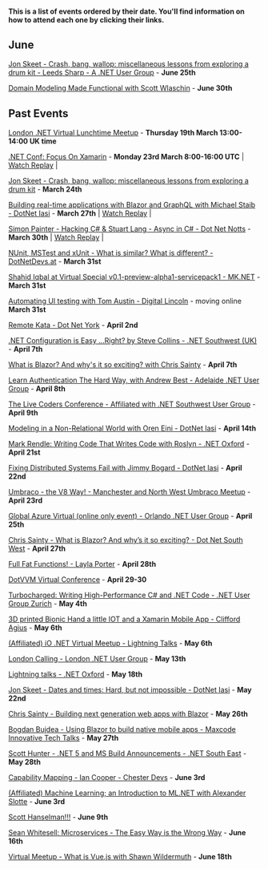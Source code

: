 #### This is a list of events ordered by their date. You'll find information on how to attend each one by clicking their links.

## June 

[Jon Skeet - Crash, bang, wallop: miscellaneous lessons from exploring a drum kit - Leeds Sharp - A .NET User Group](https://www.meetup.com/Leeds-Sharp/events/268473445/) - **June 25th**

[Domain Modeling Made Functional with Scott Wlaschin](https://www.meetup.com/netcorebcn/events/271371730/) - **June 30th**

## Past Events

[London .NET Virtual Lunchtime Meetup](https://t.co/NlrEmakC6G?amp=1) - **Thursday 19th March 13:00-14:00 UK time**

[.NET Conf: Focus On Xamarin](https://devblogs.microsoft.com/xamarin/xamarin-conf-one-week-away) - **Monday 23rd March 8:00-16:00 UTC** | [Watch Replay](https://www.youtube.com/playlist?list=PLdo4fOcmZ0oW4W_qQr_dlnKtAfTB0Ezl9) |

[Jon Skeet - Crash, bang, wallop: miscellaneous lessons from exploring a drum kit](https://www.meetup.com/Birmingham-DotNet-And-Xamarin-User-Group/events/263970470/) - **March 24th**

[Building real-time applications with Blazor and GraphQL with Michael Staib - DotNet Iasi](https://www.meetup.com/DotNetIasi/events/269455344/) - **March 27th** | [Watch Replay](https://www.youtube.com/watch?v=fFuyidMUsww) |

[Simon Painter - Hacking C# & Stuart Lang - Async in C# - Dot Net Notts](https://www.meetup.com/dotnetnotts/events/269642073/) - **March 30th** | [Watch Replay](https://www.youtube.com/watch?v=BXxUvMehbE4&feature=emb_logo) |

[NUnit, MSTest and xUnit - What is similar? What is different? - DotNetDevs.at](https://www.meetup.com/dotnet-austria/events/269280721/) - **March 31st**

[Shahid Iqbal at Virtual Special v0.1-preview-alpha1-servicepack1 - MK.NET](https://t.co/oF88oTlOB1?amp=1) - **March 31st**

[Automating UI testing with Tom Austin - Digital Lincoln](https://www.digitallincoln.co.uk/events-list/2020/3/automating-ui-testing) - moving online **March 31st**

[Remote Kata - Dot Net York](https://www.meetup.com/dotnetYork/events/269346476/) - **April 2nd**

[.NET Configuration is Easy ...Right? by Steve Collins - .NET Southwest (UK)](https://www.meetup.com/dotnetsouthwest/events/269724664/) - **April 7th**

[What is Blazor? And why's it so exciting? with Chris Sainty](https://www.meetup.com/dotnetsheff/events/269742837/) - **April 7th**

[Learn Authentication The Hard Way, with Andrew Best - Adelaide .NET User Group](https://www.meetup.com/en-AU/Adelaide-dotNET/events/269471859/) - **April 8th**

[The Live Coders Conference - Affiliated with .NET Southwest User Group](https://www.meetup.com/dotnetsouthwest/events/269525151/) - **April 9th**

[Modeling in a Non-Relational World with Oren Eini - DotNet Iasi](https://www.meetup.com/DotNetIasi/events/269767513/) - **April 14th**

[Mark Rendle: Writing Code That Writes Code with Roslyn - .NET Oxford](https://www.meetup.com/dotnetoxford/events/269032612/) - **April 21st**

[Fixing Distributed Systems Fail with Jimmy Bogard - DotNet Iasi](https://www.meetup.com/DotNetIasi/events/269909772/) - **April 22nd**

[Umbraco - the V8 Way! - Manchester and North West Umbraco Meetup](https://www.meetup.com/Manchester-Umbraco-Meetup/events/269836055/) - **April 23rd**

[Global Azure Virtual (online only event) - Orlando .NET User Group](https://www.meetup.com/ONETUG/events/267816898) - **April 25th**

[Chris Sainty - What is Blazor? And why’s it so exciting? - Dot Net South West](https://t.co/fZIo23IKGW?amp=1) - **April 27th**

[Full Fat Functions! - Layla Porter](https://www.meetup.com/Birmingham-DotNet-And-Xamarin-User-Group/events/264156464) - **April 28th**

[DotVVM Virtual Conference](https://www.dotvvm.com/blog/71/Save-the-date-of-DotVVM-Virtual-Conference-April-29-30) - **April 29-30**


[Turbocharged: Writing High-Performance C# and .NET Code - .NET User Group Zurich](https://www.meetup.com/dotnet-zurich/events/270184814/) - **May 4th**

[3D printed Bionic Hand a little IOT and a Xamarin Mobile App - Clifford Agius](https://www.meetup.com/Chester-Devs/events/268135980/) - **May 6th**

[(Affiliated) iO .NET Virtual Meetup - Lightning Talks](https://www.meetup.com/dotnetsouthwest/events/270410969/) - **May 6th**

[London Calling - London .NET User Group](https://www.meetup.com/London-NET-User-Group/events/270439741) - **May 13th**

[Lightning talks - .NET Oxford](https://www.meetup.com/dotnetoxford/events/270269847/) - **May 18th**

[Jon Skeet - Dates and times: Hard, but not impossible - DotNet Iasi](https://www.meetup.com/DotNetIasi/events/270291339/) - **May 22nd**

[Chris Sainty - Building next generation web apps with Blazor](https://www.meetup.com/Birmingham-DotNet-And-Xamarin-User-Group/events/266606445/) - **May 26th**

[Bogdan Bujdea - Using Blazor to build native mobile apps - Maxcode Innovative Tech Talks](https://www.meetup.com/Maxcode-Software-Development-Meetup-Group/events/270644684/) - **May 27th**

[Scott Hunter - .NET 5 and MS Build Announcements - .NET South East](https://www.meetup.com/dotnetsoutheast/events/270331624/) - **May 28th**

[Capability Mapping - Ian Cooper - Chester Devs](https://www.meetup.com/Chester-Devs/events/270160028/) - **June 3rd**

[(Affiliated) Machine Learning; an Introduction to ML.NET with Alexander Slotte](https://www.meetup.com/dotnetsouthwest/events/270974302/) - **June 3rd**

[Scott Hanselman!!!](https://www.meetup.com/dotnetoxford/events/270602478/) - **June 9th**

[Sean Whitesell: Microservices - The Easy Way is the Wrong Way](https://www.meetup.com/dotnetsoutheast/events/270949038/) - **June 16th**

[Virtual Meetup - What is Vue.js with Shawn Wildermuth](https://www.meetup.com/dotnetsouthwest/events/270674800/) - **June 18th**
